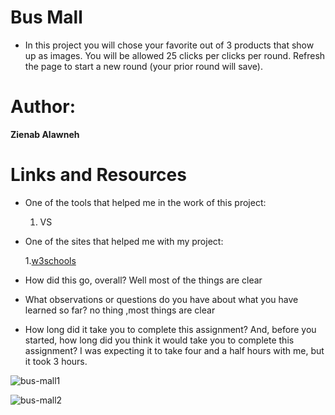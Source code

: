 # Bus Mall

+ In this project you will chose your favorite out of 3 products that show up as images. You will be allowed 25 clicks per clicks per round. Refresh the page to start a new round (your prior round will save).


# Author:

 **Zienab Alawneh**

# Links and Resources
+ One of the tools that helped me in the work of this project:

   1. VS

+ One of the sites that helped me with my project:

  1.[w3schools](https://www.w3schools.com/) 




+ How did this go, overall? Well most of the things are clear


+ What observations or questions do you have about what you have learned so far? no thing ,most things are clear


+ How long did it take you to complete this assignment? And, before you started, how long did you think it would take you to complete this assignment? I was expecting it to take four and a half hours with me, but it took 3 hours.


 






 ![bus-mall1](https://i.gifer.com/D2s.gif)



![bus-mall2](https://i.pinimg.com/originals/1a/dc/15/1adc15631ddb720046af616d0d4d0b47.gif)